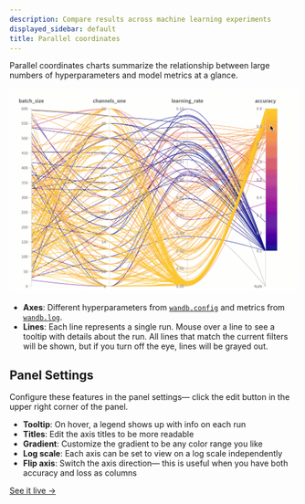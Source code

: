 ```yaml
---
description: Compare results across machine learning experiments
displayed_sidebar: default
title: Parallel coordinates
---
```


Parallel coordinates charts summarize the relationship between large numbers of hyperparameters and model metrics at a glance.

![](/images/app_ui/parallel_coordinates.gif)

* **Axes**: Different hyperparameters from [`wandb.config`](../../../../guides/track/config.md) and metrics from [`wandb.log`](../../../../guides/track/log/intro.md).
* **Lines**: Each line represents a single run. Mouse over a line to see a tooltip with details about the run. All lines that match the current filters will be shown, but if you turn off the eye, lines will be grayed out.

## Panel Settings

Configure these features in the panel settings— click the edit button in the upper right corner of the panel.

* **Tooltip**: On hover, a legend shows up with info on each run
* **Titles**: Edit the axis titles to be more readable
* **Gradient**: Customize the gradient to be any color range you like
* **Log scale**: Each axis can be set to view on a log scale independently
* **Flip axis**: Switch the axis direction— this is useful when you have both accuracy and loss as columns

[See it live →](https://app.wandb.ai/example-team/sweep-demo/reports/Zoom-in-on-Parallel-Coordinates-Charts--Vmlldzo5MTQ4Nw)
